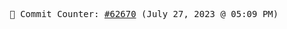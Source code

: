 <p align="center">
    <samp>
        📮 Commit Counter: <a href="https://github.com/Javascript-void0/Javascript-void0/commits/main">#62670</a> (July 27, 2023 @ 05:09 PM)
    </samp>
</p>